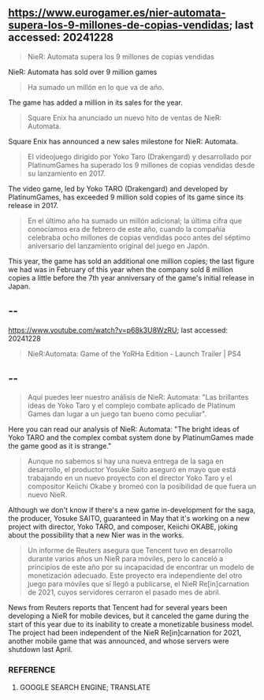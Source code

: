 ## https://www.eurogamer.es/nier-automata-supera-los-9-millones-de-copias-vendidas; last accessed: 20241228

> NieR: Automata supera los 9 millones de copias vendidas

NieR: Automata has sold over 9 million games

> Ha sumado un millón en lo que va de año.

The game has added a million in its sales for the year.

> Square Enix ha anunciado un nuevo hito de ventas de NieR: Automata.

Square Enix has announced a new sales milestone for NieR: Automata.

> El videojuego dirigido por Yoko Taro (Drakengard) y desarrollado por PlatinumGames ha superado los 9 millones de copias vendidas desde su lanzamiento en 2017.

The video game, led by Yoko TARO (Drakengard) and developed by PlatinumGames, has exceeded 9 million sold copies of its game since its release in 2017.

> En el último año ha sumado un millón adicional; la última cifra que conocíamos era de febrero de este año, cuando la compañía celebraba ocho millones de copias vendidas poco antes del séptimo aniversario del lanzamiento original del juego en Japón. 

This year, the game has sold an additional one million copies; the last figure we had was in February of this year when the company sold 8 million copies a little before the 7th year anniversary of the game's initial release in Japan.

## --

https://www.youtube.com/watch?v=p68k3U8WzRU; last accessed: 20241228

> NieR:Automata: Game of the YoRHa Edition - Launch Trailer | PS4 

## --

> Aquí puedes leer nuestro análisis de NieR: Automata: "Las brillantes ideas de Yoko Taro y el complejo combate aplicado de Platinum Games dan lugar a un juego tan bueno como peculiar".

Here you can read our analysis of NieR: Automata: "The bright ideas of Yoko TARO and the complex combat system done by PlatinumGames made the game good as it is strange."

> Aunque no sabemos si hay una nueva entrega de la saga en desarrollo, el productor Yosuke Saito aseguró en mayo que está trabajando en un nuevo proyecto con el director Yoko Taro y el compositor Keiichi Okabe y bromeó con la posibilidad de que fuera un nuevo NieR. 

Although we don't know if there's a new game in-development for the saga, the producer, Yosuke SAITO, guaranteed in May that it's working on a new project with director, Yoko TARO, and composer, Keiichi OKABE, joking about the possibility that a new Nier was in the works.

> Un informe de Reuters asegura que Tencent tuvo en desarrollo durante varios años un NieR para móviles, pero lo canceló a principios de este año por su incapacidad de encontrar un modelo de monetización adecuado. Este proyecto era independiente del otro juego para móviles que sí llegó a publicarse, el NieR Re[in]carnation de 2021, cuyos servidores cerraron el pasado mes de abril.

News from Reuters reports that Tencent had for several years been developing a NieR for mobile devices, but it canceled the game during the start of this year due to its inability to create a monetizable business model. The project had been independent of the NieR Re[in]carnation for 2021, another mobile game that was announced, and whose servers were shutdown last April.

### REFERENCE

1) GOOGLE SEARCH ENGINE; TRANSLATE
